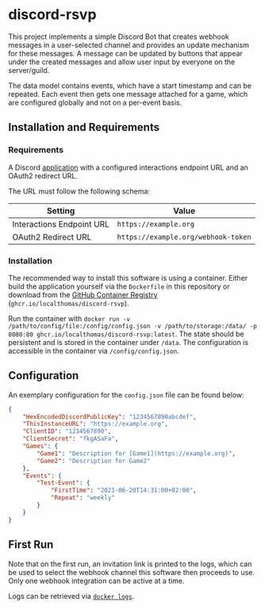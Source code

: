 # discord-rsvp

This project implements a simple Discord Bot that creates webhook messages in a user-selected channel and provides an update mechanism for these messages.
A message can be updated by buttons that appear under the created messages and allow user input by everyone on the server/guild.

The data model contains events, which have a start timestamp and can be repeated.
Each event then gets one message attached for a game, which are configured globally and not on a per-event basis.

## Installation and Requirements

### Requirements

A Discord [application](https://discord.com/developers/applications) with a configured interactions endpoint URL and an OAuth2 redirect URL.

The URL must follow the following schema:

| Setting | Value |
| ------- | ----- |
| Interactions Endpoint URL | `https://example.org` |
| OAuth2 Redirect URL | `https://example.org/webhook-token` |

### Installation

The recommended way to install this software is using a container.
Either build the application yourself via the `Dockerfile` in this repository or download from the [GitHub Container Registry](https://github.com/localthomas/discord-rsvp/pkgs/container/discord-rsvp) (`ghcr.io/localthomas/discord-rsvp`).

Run the container with `docker run -v /path/to/config/file:/config/config.json -v /path/to/storage:/data/ -p 8080:80 ghcr.io/localthomas/discord-rsvp:latest`.
The state should be persistent and is stored in the container under `/data`.
The configuration is accessible in the container via `/config/config.json`.

## Configuration

An exemplary configuration for the `config.json` file can be found below:

```json
{
    "HexEncodedDiscordPublicKey": "1234567890abcdef",
    "ThisInstanceURL": "https://example.org",
    "ClientID": "1234567890",
    "ClientSecret": "fkgASaFa",
    "Games": {
        "Game1": "Description for [Game1](https://example.org)",
        "Game2": "Description for Game2"
    },
    "Events": {
        "Test-Event": {
            "FirstTime": "2021-06-20T14:31:00+02:00",
            "Repeat": "weekly"
        }
    }
}
```

## First Run

Note that on the first run, an invitation link is printed to the logs, which can be used to select the webhook channel this software then proceeds to use.
Only one webhook integration can be active at a time.

Logs can be retrieved via [`docker logs`](https://docs.docker.com/engine/reference/commandline/logs/).
